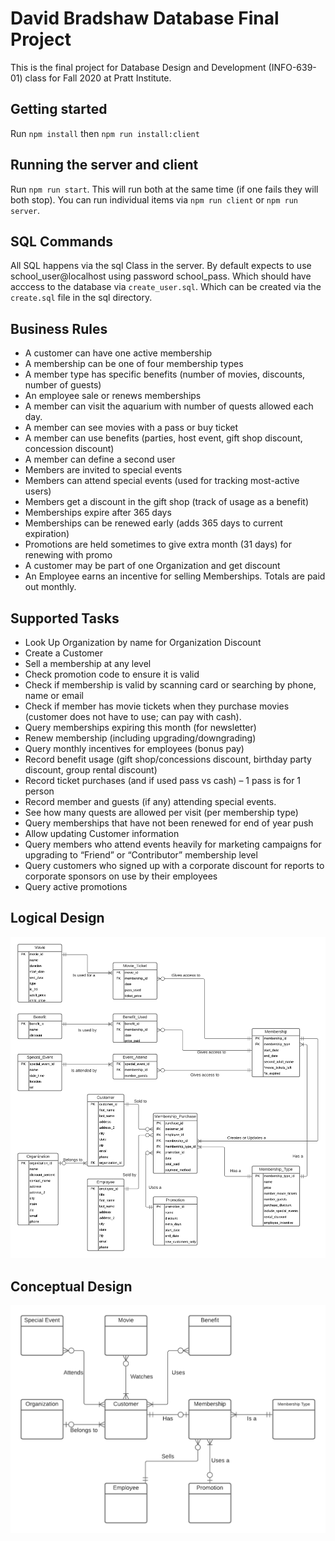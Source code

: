 # David Bradshaw Database Final Project

This is the final project for Database Design and Development (INFO-639-01) class for Fall 2020 at Pratt Institute.

## Getting started

Run `npm install` then `npm run install:client`

## Running the server and client

Run `npm run start`.  This will run both at the same time (if one fails they will both stop). You can run individual items via `npm run client` or `npm run server`.

## SQL Commands

All SQL happens via the sql Class in the server.  By default expects to use school_user@localhost using password school_pass.  Which should have acccess to the database via `create_user.sql`.  Which can be created via the `create.sql` file in the sql directory.

## Business Rules

- A customer can have one active membership
- A membership can be one of four membership types
- A member type has specific benefits (number of movies, discounts, number of guests)
- An employee sale or renews memberships
- A member can visit the aquarium with number of quests allowed each day.
- A member can see movies with a pass or buy ticket
- A member can use benefits (parties, host event, gift shop discount, concession discount)
- A member can define a second user
- Members are invited to special events
- Members can attend special events (used for tracking most-active users)
- Members get a discount in the gift shop (track of usage as a benefit)
- Memberships expire after 365 days
- Memberships can be renewed early (adds 365 days to current expiration)
- Promotions are held sometimes to give extra month (31 days) for renewing with promo
- A customer may be part of one Organization and get discount
- An Employee earns an incentive for selling Memberships. Totals are paid out monthly.

## Supported Tasks

- Look Up Organization by name for Organization Discount
- Create a Customer
- Sell a membership at any level
- Check promotion code to ensure it is valid
- Check if membership is valid by scanning card or searching by phone, name or email
- Check if member has movie tickets when they purchase movies (customer does not have to use; can pay with cash).
- Query memberships expiring this month (for newsletter)
- Renew membership (including upgrading/downgrading)
- Query monthly incentives for employees (bonus pay)
- Record benefit usage (gift shop/concessions discount, birthday party discount, group rental discount)
- Record ticket purchases (and if used pass vs cash) – 1 pass is for 1 person
- Record member and guests (if any) attending special events.
- See how many quests are allowed per visit (per membership type)
- Query memberships that have not been renewed for end of year push
- Allow updating Customer information
- Query members who attend events heavily for marketing campaigns for upgrading to “Friend” or “Contributor” membership level
- Query customers who signed up with a corporate discount for reports to corporate sponsors on use by their employees
- Query active promotions



## Logical Design

![Logical Design](./assets/logical_design.png)

## Conceptual Design

![Conceptual Design](./assets/conceptual_design.png)
